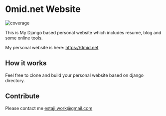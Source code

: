 # 0mid.net Website

![coverage](https://img.shields.io/badge/coverage-93%25-brightgreen)

This is My Django based personal website which includes resume, blog and some online tools.

My personal website is here: https://0mid.net

## How it works

Feel free to clone and build your personal website based on django directory.

## Contribute

Please contact me <estaji.work@gmail.com>
